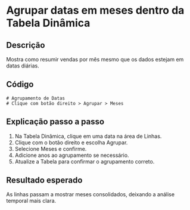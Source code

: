 # Agrupar datas em meses dentro da Tabela Dinâmica

## Descrição
Mostra como resumir vendas por mês mesmo que os dados estejam em datas diárias.

## Código
```text
# Agrupamento de Datas
# Clique com botão direito > Agrupar > Meses
```

## Explicação passo a passo
1. Na Tabela Dinâmica, clique em uma data na área de Linhas.
2. Clique com o botão direito e escolha Agrupar.
3. Selecione Meses e confirme.
4. Adicione anos ao agrupamento se necessário.
5. Atualize a Tabela para confirmar o agrupamento correto.

## Resultado esperado
As linhas passam a mostrar meses consolidados, deixando a análise temporal mais clara.
